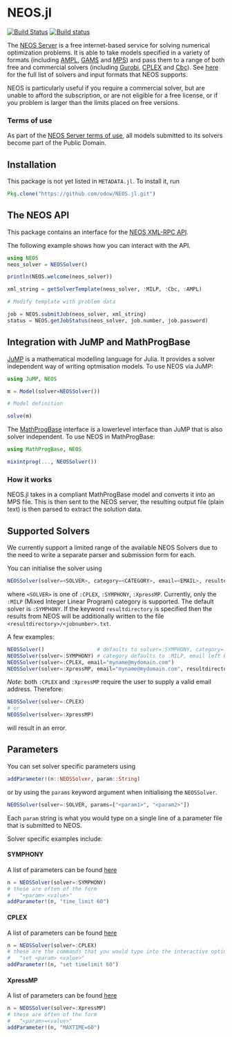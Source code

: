 # NEOS.jl
[![Build Status](https://travis-ci.org/odow/NEOS.jl.svg?branch=master)](https://travis-ci.org/odow/NEOS.jl)
[![Build status](https://ci.appveyor.com/api/projects/status/u54uaoskgjd87gxb/branch/master?svg=true)](https://ci.appveyor.com/project/odow/neos-jl/branch/master)

The [NEOS Server](http://www.neos-server.org/neos) is a free internet-based service for solving numerical optimization problems. It is able to take models specified in a variety of formats (including [AMPL](http://ampl.com/), [GAMS](http://www.gams.com/) and [MPS](https://en.wikipedia.org/wiki/MPS_%28format%29)) and pass them to a range of both free and commercial solvers (including [Gurobi](http://www.gurobi.com/), [CPLEX](http://www-03.ibm.com/software/products/en/ibmilogcpleoptistud/) and [Cbc](https://projects.coin-or.org/Cbc)). See [here](http://www.neos-server.org/neos/solvers/index.html) for the full list of solvers and input formats that NEOS supports.

NEOS is particularly useful if you require a commercial solver, but are unable to afford the subscription, or are not eligible for a free license, or if you problem is larger than the limits placed on free versions. 

### Terms of use
As part of the [NEOS Server terms of use](http://www.neos-server.org/neos/termofuse.html), all models submitted to its solvers become part of the Public Domain.

## Installation
This package is not yet listed in `METADATA.jl`. To install it, run 

```julia
Pkg.clone("https://github.com/odow/NEOS.jl.git")
```

## The NEOS API
This package contains an interface for the [NEOS XML-RPC API](http://www.neos-server.org/neos/NEOS-API.html).

The following example shows how you can interact with the API.

```julia
using NEOS
neos_solver = NEOSSolver()

println(NEOS.welcome(neos_solver))

xml_string = getSolverTemplate(neos_solver, :MILP, :Cbc, :AMPL)

# Modify template with problem data

job = NEOS.submitJob(neos_solver, xml_string)
status = NEOS.getJobStatus(neos_solver, job.number, job.password)
```

## Integration with JuMP and MathProgBase
[JuMP](https://github.com/JuliaOpt/JuMP.jl) is a mathematical modelling language for Julia. It provides a solver independent way of writing optmisation models. To use NEOS via JuMP:

```julia
using JuMP, NEOS

m = Model(solver=NEOSSolver())

# Model definition

solve(m)
```

 The [MathProgBase](https://github.com/JuliaOpt/MathProgBase.jl) interface is a lowerlevel interface than JuMP that is also solver independent. To use NEOS in MathProgBase:

```julia
using MathProgBase, NEOS

mixintprog(..., NEOSSolver())

```

### How it works

NEOS.jl takes in a compliant MathProgBase model and converts it into an MPS file. This is then sent to the NEOS server, the resulting output file (plain text) is then parsed to extract the solution data.


## Supported Solvers
We currently support a limited range of the available NEOS Solvers due to the need to write a separate parser and submission form for each.

You can initialise the solver using 

```julia
NEOSSolver(solver=<SOLVER>, category=<CATEGORY>, email=<EMAIL>, resultdirectory=<"path/to/directory">)
```
where `<SOLVER>` is one of `:CPLEX`, `:SYMPHONY`, `:XpressMP`. Currently, only the `:MILP` (Mixed Integer Linear Program) category is supported. The default solver is `:SYMPHONY`. If the keyword `resultdirectory` is specified then the results from NEOS will be additionally written to the file `<resultdirectory>/<jobnumber>.txt`.

A few examples:
```julia
NEOSSolver()                 # defaults to solver=:SYMPHONY, category=:MILP, email left blank
NEOSSolver(solver=:SYMPHONY) # category defaults to :MILP, email left blank
NEOSSolver(solver=:CPLEX, email="myname@mydomain.com")
NEOSSolver(solver=:XpressMP, email="myname@mydomain.com", resultdirectory="~/NEOS/")
```

*Note*: both `:CPLEX` and `:XpressMP` require the user to supply a valid email address. Therefore:
```julia
NEOSSolver(solver=:CPLEX)
# or
NEOSSolver(solver=:XpressMP)
```
will result in an error.

## Parameters

You can set solver specific parameters using

```julia
addParameter!(n::NEOSSolver, param::String)
```

or by using the `params` keyword argument when initialising the `NEOSSolver`.

```julia
NEOSSolver(solver=:SOLVER, params=["<param1>", "<param2>"])
```

Each `param` string is what you would type on a single line of a parameter file that is submitted to NEOS.

Solver specific examples include:

#### SYMPHONY
A list of parameters can be found [here](http://www.coin-or.org/SYMPHONY/man-5.6/node273.html#params)
```julia
n = NEOSSolver(solver=:SYMPHONY)
# these are often of the form
# 	"<param> <value>"
addParameter!(n, "time_limit 60")
```

#### CPLEX
A list of parameters can be found [here](http://www-01.ibm.com/support/knowledgecenter/SSSA5P_12.6.1/ilog.odms.cplex.help/CPLEX/InteractiveOptimizer/topics/commands.html)
```julia
n = NEOSSolver(solver=:CPLEX)
# these are the commands that you would type into the interactive optimiser
# 	"set <param> <value>"
addParameter!(n, "set timelimit 60")
```

#### XpressMP
A list of parameters can be found [here](http://tomopt.com/docs/xpress/tomlab_xpress008.php)
```julia
n = NEOSSolver(solver=:XpressMP)
# these are often of the form
# 	"<param>=<value>"
addParameter!(n, "MAXTIME=60")
```
